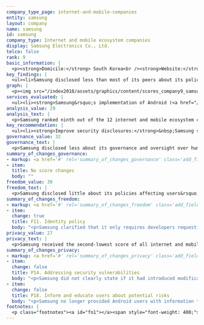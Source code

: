 ```yaml
---
company_type_page: internet-and-mobile-companies
entity: samsung
layout: company
name: samsung
id: samsung
company_type: Internet and mobile ecosystem companies
display: Samsung Electronics Co., Ltd.
telco: false
rank: 9
basic_information: | 
  <p><strong>Domicile:</strong> South Korea<br /><strong>Website:</strong> <a href="http://www.samsung.com">www.samsung.com</a>&nbsp;</p>
key_findings: | 
  <ul><li>Samsung disclosed less than most of its peers about its policies that affect users&rsquo; freedom of expression and privacy, and scored below its South Korean peer, Kakao.</li><li>Samsung received the second-lowest score of all internet and mobile ecosystem companies in the Privacy category, and disclosed less about its security policies than all of its peers.</li><li>Samsung failed to provide any information about grievance and remedy mechanisms for freedom of expression and privacy complaints, although in South Korea companies are required to offer these mechanisms by law.</li></ul>
graph: | 
  <p><img src="/index2018/assets/graphics/content/scores_company9_samsung.jpg" /></p>
services_evaluated: | 
  <ul><li><strong>Samsung&rsquo;s implementation of Android (<a href="/index2019/services/mobileeco/">Mobile ecosystem</a>)</strong></li><li><strong>Samsung Cloud (<a href="/index2019/services/cloudservices/">Cloud service</a>)</strong></li></ul>
analysis_value: 29
analysis_text: | 
  <p>Samsung ranked ninth out of the 12 internet and mobile ecosystem companies evaluated, disclosing less than most of its peers about policies affecting users&rsquo; freedom of expression and privacy.<a href="#fn1"><sup>1</sup></a> It continued to lag behind Kakao, the other South Korean company evaluated in the Index. Samsung&rsquo;s overall score declined due to the company&rsquo;s less clear disclosure about its security policies.<a href="#fn2"><sup>2</sup></a> It disclosed less information about how it addresses security vulnerabilities, and no longer provided users with information about how to defend themselves against cyber-risks. While South Korea has a strong data protection regime&mdash;for instance, it requires companies to obtain consent from users when collecting and sharing their information&mdash;Samsung still lacked clarity about these policies and practices in its public disclosures.<a href="#fn3"><sup>3</sup></a> Companies are also legally required to offer grievance mechanisms, but Samsung did not publicly disclose clear options for users to submit freedom of expression and privacy-related complaints.<br /><br /></p><hr /><p><br /><strong>Samsung Electronics Co., Ltd.</strong> sells a range of consumer electronics, home appliances, and information technology solutions worldwide. Its products include televisions, mobile phones, network equipment, and audio and video equipment.</p><p><strong>Market cap:</strong> USD 247.1 billion<a href="#fn4"><sup>4</sup></a><br /><strong>KOSE:</strong> A005930</p>
key_recommendation: | 
  <ul><li><strong>Improve security disclosures:</strong>&nbsp;Samsung should be more transparent about measures it takes to keep user information secure, including policies for responding to data breaches, and if it encrypts user communication and private content.</li><li><strong>Offer remedy:</strong>&nbsp;Samsung should provide users with grievance and remedy mechanisms to address their freedom of expression and privacy concerns.</li><li><strong>Be transparent about third-party requests:</strong>&nbsp;Samsung should publish data about third-party requests for content and account restrictions, and for user data.</li></ul>
governance_value: 32
governance_text: | 
  <p>Samsung disclosed less about its governance and oversight over human rights issues han most internet and mobile ecosystem companies, and slightly less than its South Korean counterpart Kakao. Samsung made a public commitment to respect users&rsquo; human rights to freedom of expression and privacy (G1), but lacked clear evidence of how it ensures it is implementing these commitments across its global operations. It disclosed evidence of senior-level oversight over privacy issues, but not those pertaining to freedom of expression (G2). The company provided very little information about conducting human rights impact assessments, and, like most companies, failed to disclose whether it assesses risks associated with its use of automated decision-making and its targeted advertising practices and policies (G4). It did not disclose a commitment to engage with stakeholders on freedom of expression and privacy issues (G5) nor did it provide clear mechanisms for users to submit freedom of expression and privacy-related grievances (G6). Companies in South Korea are required by law to provide a complaints mechanism.<a href="#fn2"><sup>2</sup></a></p>
summary_of_changes_governance:
- markup: <a href='#' rel='summary_of_changes_governance' class='add_fieldset dashicons-before dashicons-plus'><span>Add fieldset</span></a>
- item:
  title: No score changes
  body: ""
freedom_value: 30
freedom_text: | 
  <p>Samsung disclosed little about its policies affecting users&rsquo; freedom of expression, ranking eighth out of 12 internet and mobile ecosystem companies in this category. Samsung published terms of service that were easy to find and understand for Cloud, but not for Android (F1). However, while Samsung disclosed some information about why it may restrict access to content or accounts (F3), it disclosed no data about the volume or nature of content or accounts it restricted for violating these rules (F4). It revealed very little information about its policies for notifying users of content and account restrictions (F8), disclosing only a commitment to notify users and developers of Galaxy apps before terminating their access to the service.</p><p>Samsung was one of two internet and mobile ecosystem companies, including Chinese company Baidu, to disclose no information about its process for handling government or private requests to restrict content or user accounts (F5), or data about the number of such requests it received and with which it complied (F6, F7). There are no regulatory obstacles in South Korea preventing the company from disclosing this information. Notably, Kakao is far more transparent about these processes, demonstrating that increased disclosure of how the company handles these types of demands is possible.</p>
summary_of_changes_freedom:
- markup: <a href='#' rel='summary_of_changes_freedom' class='add_fieldset dashicons-before dashicons-plus'><span>Add fieldset</span></a>
- item:
  change: true
  title: F11. Identity policy
  body: "<p>Samsung clarified that it only requires developers requesting commercial status to verify their identities.</p>"
privacy_value: 27
privacy_text: | 
  <p>Samsung received the second-lowest score of all internet and mobile ecosystem companies in the Privacy category, and disclosed less about its security policies than all of its peers. It was especially opaque about its handling of government and other types of third-party demands for user data&mdash;it was one of three internet and mobile ecosystem companies, including Tencent and Mail.Ru, to disclose nothing about its policies for handling these types of requests (P10) or data about the number of such requests it received and with which it complied (P11).</p><p>The company did not reveal enough about how it handles user data: it disclosed some information about the types of user information Samsung collects (P3), shares (P4), and for what purposes (P5), but was far less transparent about its policies for retaining user information (P6). While it provided users with some options to control their own information, including for purposes of targeted advertising (P7), it did not provide them with any options to access and obtain that information (P8).</p><p>Samsung also disclosed minimal information about its policies to keep user information secure (P13-P18). It disclosed that it monitors and limits employee access to user information and that it conducts data security audits, but failed to disclose whether it has a dedicated security team and if it commissions third-party security audits (P13). It disclosed some information about how it addresses security vulnerabilities, but was less clear about whether it made any modifications to the Android mobile operating system and how changes might impact users&rsquo; ability to receive security updates (P14). It disclosed nothing about its policies for responding to data breaches (P15), or about what types of encryption are in place to protect user information in transit or on Samsung devices (P16).</p>
summary_of_changes_privacy:
- markup: <a href='#' rel='summary_of_changes_privacy' class='add_fieldset dashicons-before dashicons-plus'><span>Add fieldset</span></a>
- item:
  change: false
  title: P14. Addressing security vulnerabilities
  body: "<p>Samsung did not clearly state if it had introduced modifications to the Android mobile operating system that might affect users&rsquo; ability to receive security updates.</p>"
- item:
  change: false
  title: P18. Inform and educate users about potential risks
  body: "<p>Samsung no longer provided Android users with information to protect themselves from cyber-risks.</p>"
footnotes: | 
  <p class="footnotes"><a id="fn1"></a><span style="font-weight: 400;">[1]</span> The research period for the 2019 Index ran from January 13, 2018 to February 8, 2019. Policies that came into effect after February 8, 2019 were not evaluated in this Index.</p><p class="footnotes"><a id="fn2"></a><span style="font-weight: 400;">[2]</span> For Samsung performance in the 2018 Index, see: <a href="/index2018/companies/samsung">rankingdigitalrights.org/index2018/companies/samsung</a>&nbsp;</p><p class="footnotes"><a id="fn3"></a><span style="font-weight: 400;">[3]</span> &lsquo;Act on Promotion of Information and Communications Network Utilization and Information Protection (ICNA)&rsquo;, 22 March 2016. <a href="http://www.law.go.kr/법령/정보통신망이용촉진및정보보호등에관한법률">www.law.go.kr/법령/정보통신망이용촉진및정보보호등에관한법률</a>; <br />&lsquo;Personal Information Protection Act (&ldquo;PIPA&rdquo;)&rsquo;, 29 March 2016. <a href="http://www.law.go.kr/법령/개인정보보호법">www.law.go.kr/법령/개인정보보호법</a> &nbsp;</p><p class="footnotes"><a id="fn4"></a><span style="font-weight: 400;">[4]</span> Bloomberg Markets, Accessed April 18, 2019, <a href="https://www.bloomberg.com/quote/005930:KS">www.bloomberg.com/quote/005930:KS</a>&nbsp;</p><p class="footnotes"><a id="fn5"></a><span style="font-weight: 400;">[5]</span> &lsquo;Act on Promotion of Information and Communications Network Utilization and Information Protection (ICNA)&rsquo;, 22 March 2016. <a href="http://www.law.go.kr/법령/정보통신망이용촉진및정보보호등에관한법률">www.law.go.kr/법령/정보통신망이용촉진및정보보호등에관한법률</a> ; &lsquo;Telecommunications Business Act&rsquo;, 19 May 2011. <a href="http://www.law.go.kr/%EB%B2%95%EB%A0%B9/%EC%A0%84%EA%B8%B0%ED%86%B5%EC%8B%A0%EC%82%AC%EC%97%85%EB%B2%95">www.law.go.kr/%EB%B2%95%EB%A0%B9/%EC%A0%84%EA%B8%B0%ED%86%B5%EC%8B%A0%EC%82%AC%EC%97%85%EB%B2%95</a>&nbsp;</p>
---
```

